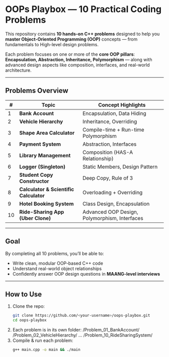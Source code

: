 # OOPs Playbox — 10 Practical Coding Problems

This repository contains **10 hands-on C++ problems** designed to help you **master Object-Oriented Programming (OOP)** concepts — from fundamentals to High-level design problems.

Each problem focuses on one or more of the **core OOP pillars**:  
**Encapsulation, Abstraction, Inheritance, Polymorphism** — along with advanced design aspects like composition, interfaces, and real-world architecture.

---

## Problems Overview

| # | Topic | Concept Highlights |
|---|--------|--------------------|
| 1 | **Bank Account** | Encapsulation, Data Hiding |
| 2 | **Vehicle Hierarchy** | Inheritance, Overriding |
| 3 | **Shape Area Calculator** | Compile-time + Run-time Polymorphism |
| 4 | **Payment System** | Abstraction, Interfaces |
| 5 | **Library Management** | Composition (HAS-A Relationship) |
| 6 | **Logger (Singleton)** | Static Members, Design Pattern |
| 7 | **Student Copy Constructor** | Deep Copy, Rule of 3 |
| 8 | **Calculator & Scientific Calculator** | Overloading + Overriding |
| 9 | **Hotel Booking System** | Class Design, Encapsulation |
| 10 | **Ride-Sharing App (Uber Clone)** | Advanced OOP Design, Polymorphism, Interfaces |

---

## Goal
By completing all 10 problems, you’ll be able to:
- Write clean, modular OOP-based C++ code
- Understand real-world object relationships
- Confidently answer OOP design questions in **MAANG-level interviews**

---

## How to Use
1. Clone the repo:  
   ```bash
   git clone https://github.com/<your-username>/oops-playbox.git
   cd oops-playbox
2. Each problem is in its own folder:
   /Problem_01_BankAccount/
   /Problem_02_VehicleHierarchy/
   ...
   /Problem_10_RideSharingSystem/
3. Compile & run each problem:
   ```bash
   g++ main.cpp -o main && ./main
